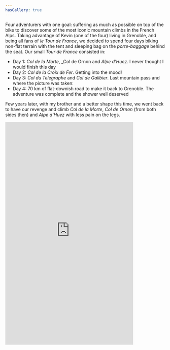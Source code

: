 ```yaml
---
hasGallery: true
---
```


Four adventurers with one goal: suffering as much as possible on top of the bike to discover some of the
most iconic mountain climbs in the French Alps. Taking advantage of Kevin (one of the four) living in Grenoble, and being all 
fans of _le Tour de France_, we decided to spend four days biking non-flat terrain with the tent and sleeping
bag on the _porte-baggage_ behind the seat. Our small _Tour de France_ consisted in:

- Day 1:  _Col de la Morte_, _Col de Ornon and _Alpe d'Huez_. I never thought I would finish this day
- Day 2: _Col de la Croix de Fer_. Getting into the mood!
- Day  3: _Col du Telegraphe_ and _Col de Galibier_. Last mountain pass and where the picture was taken:
- Day 4: 70 km of flat-downish road to make it back to Grenoble. The adventure was complete and the shower well deserved


Few years later, with my brother and a better shape this time, we went back to have our revenge and 
climb _Col de la Morte_, _Col de Ornon_ (from both sides then) and _Alpe d'Huez_ with less pain on the legs.

<iframe src="https://www.komoot.com/tour/1350225362/embed?profile=1&share_token=ahWciWES2Ds3Hs4ImU60PG3MC7LBROGSqy0G3CvupkVf0wTgKp" width="80%" height="700" frameborder="0" scrolling="no"></iframe>